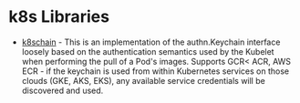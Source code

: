# k8s Libraries

* [k8schain](https://pkg.go.dev/github.com/google/go-containerregistry/pkg/authn/k8schain#section-readme) - This is an implementation of the authn.Keychain interface loosely based on the authentication semantics used by the Kubelet when performing the pull of a Pod's images.  Supports GCR< ACR, AWS ECR - if the keychain is used from within Kubernetes services on those clouds (GKE, AKS, EKS), any available service credentials will be discovered and used.